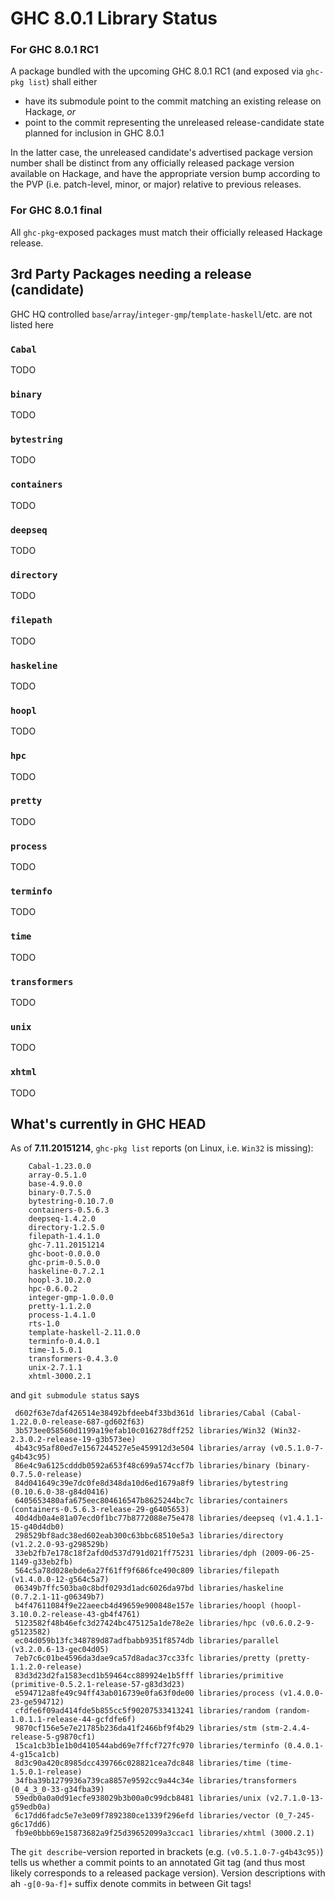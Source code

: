 # GHC 8.0.1 Library Status


### For GHC 8.0.1 RC1



A package bundled with the upcoming GHC 8.0.1 RC1 (and exposed via `ghc-pkg list`) shall either


- have its submodule point to the commit matching an existing release on Hackage, *or*
- point to the commit representing the unreleased release-candidate state planned for inclusion in GHC 8.0.1


In the latter case, the unreleased candidate's advertised package version number shall be distinct from any officially released package version available on Hackage, and have the appropriate version bump according to the PVP (i.e. patch-level, minor, or major) relative to previous releases.


### For GHC 8.0.1 final



All `ghc-pkg`-exposed packages must match their officially released Hackage release.


## 3rd Party Packages needing a release (candidate)



GHC HQ controlled `base`/`array`/`integer-gmp`/`template-haskell`/etc. are not listed here


### `Cabal`



[](http://hackage.haskell.org/package/Cabal)



TODO


### `binary`



[](http://hackage.haskell.org/package/binary)



TODO


### `bytestring`



[](http://hackage.haskell.org/package/bytestring)



TODO


### `containers`



[](http://hackage.haskell.org/package/containers)



TODO


### `deepseq`



[](http://hackage.haskell.org/package/deepseq)



TODO


### `directory`



[](http://hackage.haskell.org/package/directory)



TODO


### `filepath`



[](http://hackage.haskell.org/package/filepath)



TODO


### `haskeline`



[](http://hackage.haskell.org/package/haskeline)



TODO


### `hoopl`



[](http://hackage.haskell.org/package/hoopl)



TODO


### `hpc`



[](http://hackage.haskell.org/package/hpc)



TODO


### `pretty`



[](http://hackage.haskell.org/package/pretty)



TODO


### `process`



[](http://hackage.haskell.org/package/process)



TODO


### `terminfo`



[](http://hackage.haskell.org/package/terminfo)



TODO


### `time`



[](http://hackage.haskell.org/package/time)



TODO


### `transformers`



[](http://hackage.haskell.org/package/transformers)



TODO


### `unix`



[](http://hackage.haskell.org/package/unix)



TODO


### `xhtml`



[](http://hackage.haskell.org/package/xhtml)



TODO


## What's currently in GHC HEAD



As of **7.11.20151214**, `ghc-pkg list` reports (on Linux, i.e. `Win32` is missing):


```wiki
    Cabal-1.23.0.0
    array-0.5.1.0
    base-4.9.0.0
    binary-0.7.5.0
    bytestring-0.10.7.0
    containers-0.5.6.3
    deepseq-1.4.2.0
    directory-1.2.5.0
    filepath-1.4.1.0
    ghc-7.11.20151214
    ghc-boot-0.0.0.0
    ghc-prim-0.5.0.0
    haskeline-0.7.2.1
    hoopl-3.10.2.0
    hpc-0.6.0.2
    integer-gmp-1.0.0.0
    pretty-1.1.2.0
    process-1.4.1.0
    rts-1.0
    template-haskell-2.11.0.0
    terminfo-0.4.0.1
    time-1.5.0.1
    transformers-0.4.3.0
    unix-2.7.1.1
    xhtml-3000.2.1
```


and `git submodule status` says


```wiki
 d602f63e7daf426514e38492bfdeeb4f33bd361d libraries/Cabal (Cabal-1.22.0.0-release-687-gd602f63)
 3b573ee058560d1199a19efab10c016278dff252 libraries/Win32 (Win32-2.3.0.2-release-19-g3b573ee)
 4b43c95af80ed7e1567244527e5e459912d3e504 libraries/array (v0.5.1.0-7-g4b43c95)
 86e4c9a6125cdddb0592a653f48c699a574ccf7b libraries/binary (binary-0.7.5.0-release)
 84d041649c39e7dc0fe8d348da10d6ed1679a8f9 libraries/bytestring (0.10.6.0-38-g84d0416)
 6405653480afa675eec804616547b8625244bc7c libraries/containers (containers-0.5.6.3-release-29-g6405653)
 40d4db0a4e81a07ecd0f1bc77b8772088e75e478 libraries/deepseq (v1.4.1.1-15-g40d4db0)
 298529bf8adc38ed602eab300c63bbc68510e5a3 libraries/directory (v1.2.2.0-93-g298529b)
 33eb2fb7e178c18f2afd0d537d791d021ff75231 libraries/dph (2009-06-25-1149-g33eb2fb)
 564c5a78d028ebde6a27f61ff9f686fce490c809 libraries/filepath (v1.4.0.0-12-g564c5a7)
 06349b7ffc503ba0c8bdf0293d1adc6026da97bd libraries/haskeline (0.7.2.1-11-g06349b7)
 b4f47611084f9e22aeecb4d49659e900848e157e libraries/hoopl (hoopl-3.10.0.2-release-43-gb4f4761)
 5123582f48b46efc3d27424bc475125a1de78e2e libraries/hpc (v0.6.0.2-9-g5123582)
 ec04d059b13fc348789d87adfbabb9351f8574db libraries/parallel (v3.2.0.6-13-gec04d05)
 7eb7c6c01be4596da3dae9ca57d8adac37cc33fc libraries/pretty (pretty-1.1.2.0-release)
 83d3d23d2fa1583ecd1b59464cc889924e1b5fff libraries/primitive (primitive-0.5.2.1-release-57-g83d3d23)
 e594712a8fe49c94ff43ab016739e0fa63f0de00 libraries/process (v1.4.0.0-23-ge594712)
 cfdfe6f09ad414fde5b855cc5f90207533413241 libraries/random (random-1.0.1.1-release-44-gcfdfe6f)
 9870cf156e5e7e21785b236da41f2466bf9f4b29 libraries/stm (stm-2.4.4-release-5-g9870cf1)
 15ca1cb3b1e1b0d410544abd69e7ffcf727fc970 libraries/terminfo (0.4.0.1-4-g15ca1cb)
 8d3c90a420c8985dcc439766c028821cea7dc848 libraries/time (time-1.5.0.1-release)
 34fba39b1279936a739ca8857e9592cc9a44c34e libraries/transformers (0_4_3_0-33-g34fba39)
 59edb0a0a0d91ecfe938029b3b00a0c99dcb8481 libraries/unix (v2.7.1.0-13-g59edb0a)
 6c17dd6fadc5e7e3e09f7892380ce1339f296efd libraries/vector (0_7-245-g6c17dd6)
 fb9e0bbb69e15873682a9f25d39652099a3ccac1 libraries/xhtml (3000.2.1)
```


The `git describe`-version reported in brackets (e.g. `(v0.5.1.0-7-g4b43c95)`) tells us whether a commit points to an annotated Git tag (and thus most likely corresponds to a released package version). Version descriptions with ah `-g[0-9a-f]+` suffix denote commits in between Git tags!


